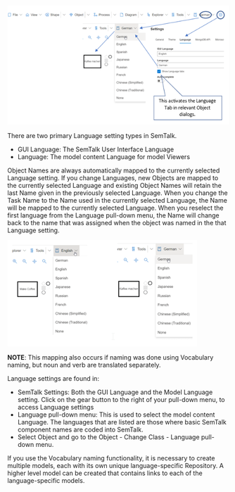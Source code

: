 ![](https://github.com/SemTalkOnline/SemTalkOnline/blob/main/images/LanguageAll4.png)

There are two primary Language setting types in SemTalk.
* GUI Language: The SemTalk User Interface Language
* Language: The model content Language for model Viewers

Object Names are always automatically mapped to the currently selected Language setting. If you change Languages, new Objects are mapped to the currently selected Language and existing Object Names will retain the last Name given in the previously selected Language. When you change the Task Name to the Name used in the currently selected Language, the Name will be mapped to the currently selected Language. When you reselect the first language from the Language pull-down menu, the Name will change back to the name that was assigned when the object was named in the that Language setting.

![](https://github.com/SemTalkOnline/SemTalkOnline/blob/main/images/LanguageSwitching.png)

**NOTE**: This mapping also occurs if naming was done using Vocabulary naming, but noun and verb are translated separately.

Language settings are found in:
* SemTalk Settings: Both the GUI Language and the Model Language setting. Click on the gear button to the right of your pull-down menu, to access Language settings
* Language pull-down menu: This is used to select the model content Language. The languages that are listed are those where basic SemTalk component names are coded into SemTalk. 
* Select Object and go to the Object - Change Class - Language pull-down menu. 

If you use the Vocabulary naming functionality, it is necessary to create multiple models, each with its own unique language-specific Repository. A higher level model can be created that contains links to each of the language-specific models.